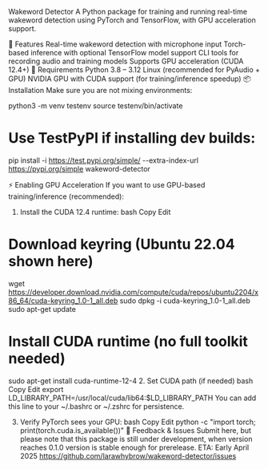 Wakeword Detector
A Python package for training and running real-time wakeword detection using PyTorch and TensorFlow, with GPU acceleration support.

🚀 Features
Real-time wakeword detection with microphone input
Torch-based inference with optional TensorFlow model support
CLI tools for recording audio and training models
Supports GPU acceleration (CUDA 12.4+)
🧱 Requirements
Python 3.8 – 3.12
Linux (recommended for PyAudio + GPU)
NVIDIA GPU with CUDA support (for training/inference speedup)
📦 Installation
Make sure you are not mixing environments:

python3 -m venv testenv source testenv/bin/activate

# Use TestPyPI if installing dev builds:

pip install -i https://test.pypi.org/simple/ --extra-index-url https://pypi.org/simple wakeword-detector

⚡ Enabling GPU Acceleration
If you want to use GPU-based training/inference (recommended):

1. Install the CUDA 12.4 runtime:
   bash
   Copy
   Edit

# Download keyring (Ubuntu 22.04 shown here)

wget https://developer.download.nvidia.com/compute/cuda/repos/ubuntu2204/x86_64/cuda-keyring_1.0-1_all.deb
sudo dpkg -i cuda-keyring_1.0-1_all.deb
sudo apt-get update

# Install CUDA runtime (no full toolkit needed)

sudo apt-get install cuda-runtime-12-4 2. Set CUDA path (if needed)
bash
Copy
Edit
export LD_LIBRARY_PATH=/usr/local/cuda/lib64:$LD_LIBRARY_PATH
You can add this line to your ~/.bashrc or ~/.zshrc for persistence.

3. Verify PyTorch sees your GPU:
   bash
   Copy
   Edit
   python -c "import torch; print(torch.cuda.is_available())"
   📮 Feedback & Issues
   Submit here, but please note that this package is still under development, when version reaches 0.1.0 version is stable enough for prerelease. ETA: Early April 2025 https://github.com/larawhybrow/wakeword-detector/issues
